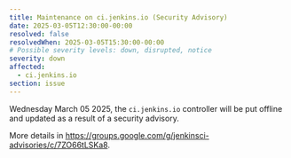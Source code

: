 ```yaml
---
title: Maintenance on ci.jenkins.io (Security Advisory)
date: 2025-03-05T12:30:00-00:00
resolved: false
resolvedWhen: 2025-03-05T15:30:00-00:00
# Possible severity levels: down, disrupted, notice
severity: down
affected:
  - ci.jenkins.io
section: issue
---
```

<!--
[Final Message]
The ci.jenkins.io controller is running with latest LTS 2.479.2 Core version.

[Initial message]
-->

Wednesday March 05 2025, the `ci.jenkins.io` controller will be put offline and updated as a result of a security advisory.

More details in <https://groups.google.com/g/jenkinsci-advisories/c/7ZO66tLSKa8>.
